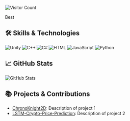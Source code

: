 
![Visitor Count](https://visitor-badge.glitch.me/badge?page_id=quelstriless.quelstriless)

Best

## 🛠️ Skills & Technologies

![Unity](https://img.shields.io/badge/-Unity-000000?style=flat-square&logo=unity&logoColor=white)
![C++](https://img.shields.io/badge/-C%2B%2B-00599C?style=flat-square&logo=c%2B%2B&logoColor=white)
![C#](https://img.shields.io/badge/-C%23-239120?style=flat-square&logo=c-sharp&logoColor=white)
![HTML](https://img.shields.io/badge/-HTML-E34F26?style=flat-square&logo=html5&logoColor=white)
![JavaScript](https://img.shields.io/badge/-JavaScript-F7DF1E?style=flat-square&logo=javascript&logoColor=black)
![Python](https://img.shields.io/badge/-Python-3776AB?style=flat-square&logo=python&logoColor=white)

## 📈 GitHub Stats

![GitHub Stats](https://github-readme-stats.vercel.app/api?username=username&show_icons=true&theme=radical)

## 📚 Projects & Contributions

- [ChronoKnight2D]([https://github.com/username/project1](https://github.com/quelstriless/ChronoKnight2D)): Description of project 1
- [LSTM-Crypto-Price-Prediction]([https://github.com/username/project2](https://github.com/quelstriless/LSTM-Crypto-Price-Prediction)): Description of project 2


